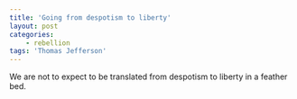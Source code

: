 ```yaml
---
title: 'Going from despotism to liberty'
layout: post
categories:
    - rebellion
tags: 'Thomas Jefferson'
---
```


We are not to expect to be translated from despotism to liberty in a feather bed.